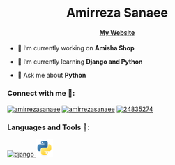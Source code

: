 <h1 align="center">Amirreza Sanaee</h1>
<h4 align="center"><a href="https://amirrezasanaee.ir">My Website</a></h3>




- 🔭 I’m currently working on **Amisha Shop**

- 🌱 I’m currently learning **Django and Python**

- 💬 Ask me about **Python**

<h3 align="left">Connect with me 📲:</h3>
<p align="left">
<a href="https://t.me/amirrezasanaee" target="blank"><img align="center" src="https://cdn.iconscout.com/icon/free/png-512/free-telegram-6370999-5314546.png?f=webp&w=256" alt="amirrezasanaee" height="40" width="40"/></a>
<a href="https://linkedin.com/in/amirrezasanaee" target="blank"><img align="center" src="https://cdn.iconscout.com/icon/free/png-512/free-linkedin-162-498418.png?f=webp&w=256" alt="amirrezasanaee" height="40" width="40"/></a>
<a href="https://stackoverflow.com/users/24835274" target="blank"><img align="center" src="https://cdn.iconscout.com/icon/free/png-512/free-stackoverflow-9132729-7416958.png?f=webp&w=256" alt="24835274" height="40" width="40"/></a>
</p>

<h3 align="left">Languages and Tools 💼:</h3>
<p align="left"> <a href="https://www.djangoproject.com/" target="_blank" rel="noreferrer"> <img src="https://cdn.worldvectorlogo.com/logos/django.svg" alt="django" width="40" height="40"/> </a> <a href="https://www.python.org" target="_blank" rel="noreferrer"> <img src="https://raw.githubusercontent.com/devicons/devicon/master/icons/python/python-original.svg" alt="python" width="40" height="40"/> </a> </p>
